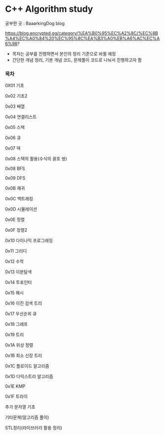 # C++ Algorithm study

공부한 곳 : BaaarkingDog blog 

https://blog.encrypted.gg/category/%EA%B0%95%EC%A2%8C/%EC%8B%A4%EC%A0%84%20%EC%95%8C%EA%B3%A0%EB%A6%AC%EC%A6%98?

* 목차는 공부를 진행하면서 본인의 정리 기준으로 바뀔 예정
* 간단한 개념 정리, 기본 개념 코드, 문제풀이 코드로 나눠서 진행하고자 함

### 목차

0X01 기초

0x02 기초2

0x03 배열

0x04 연결리스트

0x05 스택

0x06 큐

0x07 덱

0x08 스택의 활용(수식의 괄호 쌍)

0x08 BFS

0x09 DFS

0x0B 재귀

0x0C 백트래킹

0x0D 시뮬레이션

0x0E 정렬

0x0F 정렬2

0x10 다이나믹 프로그래밍

0x11 그리디

0x12 수학

0x13 이분탐색

0x14 투포인터

0x15 해시

0x16 이진 검색 트리

0x17 우선순위 큐

0x18 그래프

0x19 트리

0x1A 위상 정렬

0x1B 최소 신장 트리

0x1C 플로이드 알고리즘

0x1D 다익스트라 알고리즘

0x1E KMP

0x1F 트라이

추가 문자열 기초

기타문제(알고리즘 풀이)

STL정리(라이브러리 활용 정리)